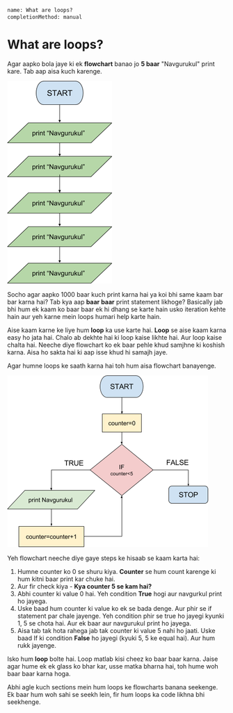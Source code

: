 ```ngMeta
name: What are loops?
completionMethod: manual
```

# What are loops?

Agar aapko bola jaye ki ek **flowchart** banao jo **5 baar** "Navgurukul" print kare. Tab aap aisa kuch karenge.

![5 time print](assets/theory_images/12-image1.png)

Socho agar aapko 1000 baar kuch print karna hai ya koi bhi same kaam bar bar karna hai? Tab kya aap **baar baar** print statement likhoge? Basically jab bhi hum ek kaam ko baar baar ek hi dhang se karte hain usko iteration kehte hain aur yeh karne mein loops humari help karte hain.

Aise kaam karne ke liye hum **loop** ka use karte hai. **Loop** se aise kaam karna easy ho jata hai. Chalo ab dekhte hai ki loop kaise likhte hai. Aur loop kaise chalta hai. Neeche diye flowchart ko ek baar pehle khud samjhne ki koshish karna. Aisa ho sakta hai ki aap isse khud hi samajh jaye.

Agar humne loops ke saath karna hai toh hum aisa flowchart banayenge.

![use loop ](assets/theory_images/12-image2.png)

Yeh flowchart neeche diye gaye steps ke hisaab se kaam karta hai:

1. Humne counter ko 0 se shuru kiya. **Counter** se hum count karenge ki hum kitni baar print kar chuke hai.
2. Aur fir check kiya - **Kya counter 5 se kam hai?**
3. Abhi counter ki value 0 hai. Yeh condition **True** hogi aur navgurkul print ho jayega.
4. Uske baad hum counter ki value ko ek se bada denge. Aur phir se if statement par chale jayenge. Yeh 		condition phir se true ho jayegi kyunki 1, 5 se chota hai. Aur ek baar aur navgurukul print ho jayega.
5. Aisa tab tak hota rahega jab tak counter ki value 5 nahi ho jaati. Uske baad If ki condition **False** ho 		jayegi (kyuki 5, 5 ke equal hai). Aur hum rukk jayenge. 


Isko hum **loop** bolte hai. Loop matlab kisi cheez ko baar baar karna. Jaise agar hume ek ek glass ko bhar kar, usse matka bharna hai, toh hume woh baar baar karna hoga.

Abhi agle kuch sections mein hum loops ke flowcharts banana seekenge. Ek baar hum woh sahi se seekh lein, fir hum loops ka code likhna bhi seekhenge.